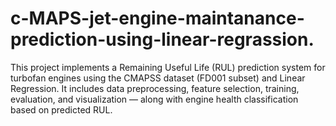 # c-MAPS-jet-engine-maintanance-prediction-using-linear-regrassion.
This project implements a Remaining Useful Life (RUL) prediction system for turbofan engines using the CMAPSS dataset (FD001 subset) and Linear Regression. It includes data preprocessing, feature selection, training, evaluation, and visualization — along with engine health classification based on predicted RUL.
